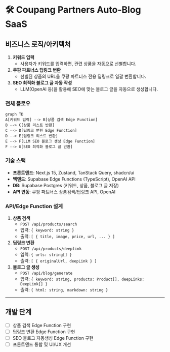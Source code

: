 # 🛠️ Coupang Partners Auto-Blog SaaS

## 비즈니스 로직/아키텍처

1. **키워드 입력**
   - 사용자가 키워드를 입력하면, 관련 상품을 자동으로 선별합니다.
2. **쿠팡 파트너스 딥링크 변환**
   - 선별된 상품의 URL을 쿠팡 파트너스 전용 딥링크로 일괄 변환합니다.
3. **SEO 최적화 블로그 글 자동 작성**
   - LLM(OpenAI 등)을 활용해 SEO에 맞는 블로그 글을 자동으로 생성합니다.

### 전체 플로우

```mermaid
graph TD
A[키워드 입력] --> B[상품 검색 Edge Function]
B --> C[상품 리스트 반환]
C --> D[딥링크 변환 Edge Function]
D --> E[딥링크 리스트 반환]
E --> F[LLM SEO 블로그 생성 Edge Function]
F --> G[SEO 최적화 블로그 글 반환]
```

### 기술 스택
- **프론트엔드**: Next.js 15, Zustand, TanStack Query, shadcn/ui
- **백엔드**: Supabase Edge Functions (TypeScript), OpenAI API
- **DB**: Supabase Postgres (키워드, 상품, 블로그 글 저장)
- **API 연동**: 쿠팡 파트너스 상품검색/딥링크 API, OpenAI

### API/Edge Function 설계
1. **상품 검색**
   - `POST /api/products/search`
   - 입력: `{ keyword: string }`
   - 출력: `[ { title, image, price, url, ... } ]`
2. **딥링크 변환**
   - `POST /api/products/deeplink`
   - 입력: `{ urls: string[] }`
   - 출력: `[ { originalUrl, deepLink } ]`
3. **블로그 글 생성**
   - `POST /api/blog/generate`
   - 입력: `{ keyword: string, products: Product[], deepLinks: DeepLink[] }`
   - 출력: `{ html: string, markdown: string }`

---

## 개발 단계

- [ ] 상품 검색 Edge Function 구현
- [ ] 딥링크 변환 Edge Function 구현
- [ ] SEO 블로그 자동생성 Edge Function 구현
- [ ] 프론트엔드 통합 및 UI/UX 개선
